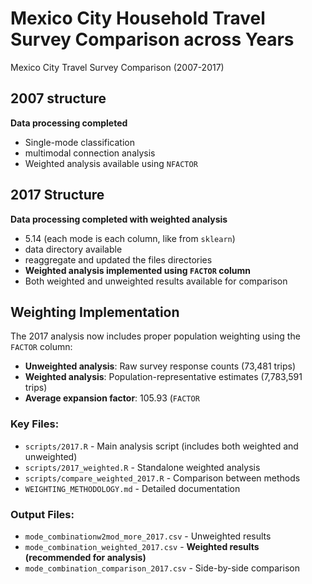 # Mexico City Household Travel Survey Comparison across Years

Mexico City Travel Survey Comparison (2007-2017)

## 2007 structure
**Data processing completed**
- Single-mode classification
- multimodal connection analysis
- Weighted analysis available using `NFACTOR`

## 2017 Structure
**Data processing completed with weighted analysis**
- 5.14 (each mode is each column, like from `sklearn`)
- data directory available
- reaggregate and updated the files directories
- **Weighted analysis implemented using `FACTOR` column**
- Both weighted and unweighted results available for comparison

## Weighting Implementation

The 2017 analysis now includes proper population weighting using the `FACTOR` column:

- **Unweighted analysis**: Raw survey response counts (73,481 trips)
- **Weighted analysis**: Population-representative estimates (7,783,591 trips)
- **Average expansion factor**: 105.93 (`FACTOR`

### Key Files:
- `scripts/2017.R` - Main analysis script (includes both weighted and unweighted)
- `scripts/2017_weighted.R` - Standalone weighted analysis
- `scripts/compare_weighted_2017.R` - Comparison between methods
- `WEIGHTING_METHODOLOGY.md` - Detailed documentation

### Output Files:
- `mode_combinationw2mod_more_2017.csv` - Unweighted results
- `mode_combination_weighted_2017.csv` - **Weighted results (recommended for analysis)**
- `mode_combination_comparison_2017.csv` - Side-by-side comparison
